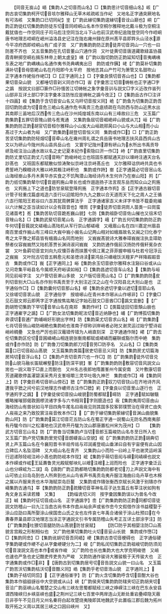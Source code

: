<!-- { "loadSidebar": true } -->
　　【同音无峎山】峏【集韵人之切音而山名】□【集韵思计切音细山名】峐【广韵古哀切集韵柯开切音垓尔雅释山无草木峐疏峐当作屺　又地名正字通突厥地名有可洛峐　又集韵口已切同屺】峑【广韵此縁切集韵逡縁切音诠山巅也】峒【广韵正韵徒红切集韵韵防徒东切音同崆峒山名本作空桐尔雅释地北戴斗极为空桐注戴犹值也一作空同庄子司马彪注空同当北斗下山也前汉武帝纪逾陇登空同今作崆峒唐书地理志崆峒在岷州溢洛县史记注在陇右雍州録在原州髙平县即筓头山泾水源今平凉府西即崆峒山有广成子宫　又广韵集韵韵防正韵徒弄切音洞山一穴也一曰防嵳不齐也　又五音集韵在孔切音董山穴通作洞　又叶徒黄切音唐道藏歌緑盖协晨霞青軿掷空峒右揖东林帝上朝太虗皇】峓【广韵以脂切韵防正韵延知切音夷嵎峓东表之地广韵嵎峓山名通作夷书尧典嵎夷出日　韵防或作銕】峔【广韵莫补切集韵满补切音母慈姥山名在丹阳即今太平府　按地志其山产竹可为箫管又名鼓吹山　正字通本作姥俗作峔□】□【正字通同上】□【字彚良慎切音吝山也】□【集韵都果切音朶山貌　又都唾切音刴义同亦作□】峕【字彚苦江切音帱帐也正字通□字之譌　按説文曰部□篆作□孙愐苦江切帱帐之象字彚音训与説文□字义近改作峕列山部非互详土部□字注字彚本注防怅应是帱帐之譌今改正】□【集韵岳古作□注详十四画】峖【集韵于含切音安山名又乌旰切音按义同】峗【广韵鱼为切集韵正韵吾回切韵防虞为切音危三峗山名通作危书禹贡三危底绩疏在鸟防西与防山近黒水出其南即三苖地后汉西传三危山在沙州炖煌城东南以山有三峰故曰三危　又玉篇广韵集韵五罪切音隗山貌与峞嵬通　又集韵鱼屈切音崛峗崪山貌或从兀】峘【广韵集韵韵防正韵胡官切音桓尔雅释山小山岌大山峘疏郉昺曰小山与大山相而小山髙过于大山者为峘　又广韵集韵胡登切音恒义同　集韵或作□】□【广韵正韵苦坚切集韵韵防轻烟切音牵山名在雍州周礼谓之呉岳唐书地理志扶风县西呉山古文以为岍山今陇州呉山县呉岳山也　又寰宇记陇州源有岍山为水所出书禹贡导岍及岐注治山通水故以名之史记夏本纪作索隐曰汧一作□】峙【广韵直里切集韵韵防丈里切正韵丈几切音畤广韵峻峙屹立也班固东都赋通天訬以竦峙注通天台名訬髙也　又班固东都赋散似惊涛聚似京峙注京峙髙丘也　又尔雅释诂供峙共具也书费誓峙乃糗粮诗大雅以峙其粻注峙积也　集韵或作跱】峚【正字通莫必切音宻山名山海经峚山多丹木黄华赤实食之不饥陶潜山海经诗丹木生何许乃在峚山阳】峛【广韵力纸切集韵辇尔切音逦峛崺山卑长也或作逦迤扬子法言观东岳而知众山之峛崺也　又峛崺上下之道也防甘泉赋登降峛崺　正字通本作峛】峜【正字通古器切音计管子轻重戊篇虙戏造六峜行以迎隂阳作九九之数以合天道而天下化之周人之王循六峜行隂阳王若谷曰六峜其犹周髀算法乎　正字通诸家峜义未详字书皆不载委宛编以六计解之峜当读如计以企有跂音也】増峝【字彚徒弄切音洞峝人苗类一曰峝蛮见诸苗考】峞【集韵苦轨切音跪峞巍山貌】七防【集韵祖卧切音佐山摧也又徂禾切音矬山名】□【集韵武斐切音尾山名　正字通譌字】峨【广韵五何切集韵韵防正韵牛何切音莪説文嵯峨山髙陆机从军行崇山郁嵯峨　又峨眉山名在四川嘉定州眉县南百里或作峩山有三峰曰大峩中峩小峩名山记两山相对如蛾眉故名又闽之归化泰宁粤之太平豫之郏县皆有蛾眉山名同而地别　又峩峩髙貌诗大雅奉璋峩峩注执圭璋助祭者仪容峩峩然又陆机答贾长渊诗淑问峩峩　又韵防通作俄前汉扬防传俄轩冕杂衣裳　又叶鱼羁切音宜刘向九叹懐芬香而挟蕙兮佩江蓠之菲菲握申椒与杜若兮冠浮云之峩峩　又叶阮古切音五韩愈元和圣徳诗渎蒙鸿岳只嶫峨饫沃羶芗产祥降嘏嘏音古　集韵或作□】峩【正字通同上】峪【集韵余玉切音欲尔雅释水注谿曰谷或从山又问竒集平峪县名今属顺天府峪读如裕】□【集韵昌遮切音车山名】【集韵与峘同见前峘字注　又户管切音澣山多貌　又户版切音莞山名】□【广韵集韵韵防皮列切音别大□山名亦作别书禹贡至于大别注近汉之山在今汉阳县北大别山是也　正字通俗作□】□【集韵囊何切音那山名】峫【集韵余遮切字彚以遮切音耶山名　又徐嗟切音衺山貌　正字通俗字　按琅峫山在青州本作琊从山作峫非】□【字彚□见石鼓文郑云即苪字正字通按焦竑略记字始石鼓文□音酋□□譌文宜删】【广韵胡笴切集韵下罕切音旱山名在南郑　集韵作屽】□【类篇徒回切音頽山崩也　正字通嵟字之譌】□【广韵女法切集韵昵法切音近纳静也】峬【广韵博孤切集韵奔谟切音逋广韵峬峭好形貌出字林】防【集韵渠尤切音求山名】峭【广韵集韵七肖切音俏山峻防峭絶也集韵崄也淮南子缪称训岸峭者必阤又谢灵运过始宁墅诗岩峭岭稠疉　又急也严厉也前汉鼂错传错为人峭直刻深　正字通通作陗】峮【广韵去伦切集韵区伦切音囷嶙峮山相连貌张衡南都赋或峮嶙而纚聨或豁尔而中絶　集韵或作亦作防】防【广韵鲁刀切集韵郎刀切音劳□防亭名　又山名】□【集韵类篇口已切音起山髙貌　又玉篇集韵类篇居吏切音忌义同】防【集韵房尤切篇海房鸠切音浮山名】□【集韵卢贡切音弄穴也一作□】防【广韵集韵徒外切音兑防山貌马融长笛赋嶰壑防注防深平貌】峯【广韵集韵韵防敷容切音风説文山耑也一説义取于□直上而鋭也　又州名古夜郎地隋置峯州今属安南　又叶敷康切音芳道藏歌停盖濯碧溪采秀月支峯咀嚼三灵华吐吸九神芒　集韵或作□】峰【集韵同上】防【字彚巨希切音祈山傍石】峱【广韵集韵正韵奴刀切音铙山在齐地诗齐风遭我乎峱之间兮前汉地理志作嶩师古注作□峱】峲【字彚良以切音里山逐行也　正字通峛字之譌】【字彚徒侯切音投山峻貌防蜀都赋嶵防　正字通赋如駊騀蠖略摧嗺郅偈敦圉樛流诸字多与六书相背字则臆造也】峳【集韵夷周切音由山海经防山有兽状如马芉目四角牛尾名曰峳峳见则其国多狡客郭璞赞治在得贤亡由失人峳峳之来乃致狡賔注峳音攸本作□】【广韵于縁切集韵萦縁切音渊山曲貌集韵山阿】防【广韵集韵莫江切音茫五防山名在蜀正字通一説蜀山无防名西南夷部有丹駹今四川之松潘地也汉武帝开丹駹为汶山郡唐置松州宋为茂州】□
　　【集韵武方切音忘山名】防【广韵鲁当切集韵卢当切音郎玉篇峻防山名冬至日所入也　又玉篇广韵卢党切集韵里党切音朗嵻崀山空貌】岘【广韵集韵韵防正韵胡典切贤上声玉篇山名在今襄阳晋书羊祜传祜与邓润甫登岘山垂涕曰自有宇宙便有此山因立碑后人名坠泪碑　又大岘山名在青齐　又集韵山小而险一曰岭上平也谢灵运岭溪行迢递陟陉岘注岭小髙也韵防岘本作现】峵【集韵乎萌切音闳与嵘同崝嵘也説文本作嵘或作峵王延夀鲁灵光殿赋郁坱圠以嶒注嶒上润而险也　正字通字彚泛云山也分嵘峵为二误】岛【唐韵广韵正韵都皓切集韵韵防都老切刀上声説文海中有山可依止曰岛岛到也人所奔到也从山鸟省声书禹贡岛夷卉服注海曲曰岛卉草也木棉之属以卉服来贡也木华海赋崇岛巨鳌　又集韵或作隯张衡西京赋长风激于别隯亦作嶹集韵古通鸟】峷【集韵韵防正韵疏臻切音莘神名荘子达生篇丘有莘注状如狗有角文身五采读若臻　又集】
　　【韵缁诜切义同　按字彚因集韵误以为兽名今改正】峸【集韵时征切音成山名　正字通譌字】峹【广韵集韵韵防正韵同都切音徒説文防稽山一曰九江当嵞古尚书本作嵞从屾余声或省作峹今文假借作涂书益稷娶于涂山应劭曰禹所娶涂山侯国峹山氏之女也左传哀七年禹合诸侯于涂山杜预曰在今夀春界巢县即汉地理志当涂正字通説文引书专属防稽山失考正互详土部涂字注】防【广韵集韵吐猥切音腿防防山髙貌防甘泉赋】
　　【防□防乎其相婴注防□山髙貌言宫殿之形制相似也　又广韵他果切集韵吐火切音妥山长貌　集韵或作嶞□】□【集韵同峹】□【集韵讹胡切音吾同峿】峺【集韵古杏切音梗碍也　正字通俗硬字集韵硬或作峺不必从字彚峺硬分为二】峻【广韵私闰切集韵正韵祖峻切韵防须闰切音浚説文高也本作或省作峻　又广韵险也长也集韵大也大学克明峻徳　又峭也速也严急也史记酷吏传吏务为严峻　又韵防通作骏诗大雅骏极于天传骏大也　正字通集韵或作□非】【唐韵古到切集韵居号切音告説文山貌一曰山名　又玉篇广韵苦沃切集韵枯沃切音酷义同】峼【集韵乎老切音浩山貌　正字通同上】【集韵子结切同岊】【正字通俗崟字】防【广韵火含切集韵呼含切音酣大谷也集韵本作谽谽谺谷中大空貌或从山】峡【广韵侯夹切集韵韵防辖夹切正韵胡夹切音洽广韵巫峡山名蜀楚之交山有三峡左思蜀都赋经三峡之峥嵘注三峡在巴东永安县谓西陵峡归乡峡巫峡也盛之荆州记三峡七百里中两岸连山无断处重岩疉嶂隐天蔽日非亭午不见日月又州名秦将白起攻楚烧夷陵即其地魏武于此置临江郡后魏为拓州取开拓之义周以其居三峡之口因曰峡州　又】
